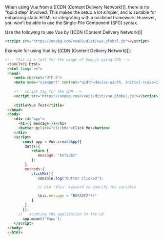 When using Vue from a [[CDN (Content Delivery Network)]], there is no "build step" involved. This makes the setup a lot simpler, and is suitable for enhancing static HTML or integrating with a backend framework. However, you won't be able to use the Single-File Component (SFC) syntax.

Use the following to use Vue by [[CDN (Content Delivery Network)]]
```html
<script src="https://unpkg.com/vue@3/dist/vue.global.js"></script>
```


Example for using Vue by [[CDN (Content Delivery Network)]]:

```html
<!-- this is a test for the usage of Vue.js using CDN -->
 <!DOCTYPE html>
 <html lang="en">
 <head>
    <meta charset="UTF-8">
    <meta name="viewport" content="width=device-width, initial-scale=1.0">
    
    <!-- script tag for the CDN -->
    <script src="https://unpkg.com/vue@3/dist/vue.global.js"></script>
    
    <title>Vue Test</title>
 </head>
 <body>
    <div id="app">
      <h1>{{ message }}</h1>
      <button @click="clickMe">Click Me</button>
    </div>
    <script>
        const app = Vue.createApp({
         data(){
            return {
               message: "bofadez"
            };
         },
         methods:{
            clickMe(){
               console.log("Button Clicked");

               // Use 'this' keyword to specify the variable

               this.message = "BOFADEZ!!!"
            }
         },
        });
      //   mounting the application to the id
        app.mount('#app');
    </script>
 </body>
 </html>
```